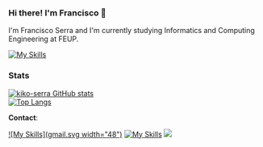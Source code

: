 ### Hi there! I'm Francisco 👋

I'm Francisco Serra and I'm currently studying Informatics and Computing Engineering at FEUP. 

[![My Skills](https://skills.thijs.gg/icons?i=java,html,css,js,cpp,c,dart,git,php,&theme=light)](https://skills.thijs.gg)
<!-- link for icons https://github.com/tandpfun/skill-icons -->

### Stats 
 
 [![kiko-serra GitHub stats](https://github-readme-stats.vercel.app/api?username=kiko-serra&count_private=true&show_icons=true&theme=tokyonight)](https://github.com/anuraghazra/github-readme-stats)   
 [![Top Langs](https://github-readme-stats.vercel.app/api/top-langs/?username=kiko-serra&layout=compact&theme=tokyonight&langs_count=8)](https://github.com/anuraghazra/github-readme-stats)
 
__Contact__: <br>
<!--
<a style="text-decoration: none;" href="https://www.linkedin.com/in/francisco-pimentel-serra/"><img src="https://img.shields.io/badge/LinkedIn-0077B5?style=for-the-badge&logo=linkedin&logoColor=white" /></a>-->
[![My Skills](gmail.svg width="48")](mailto:franciscopimentelserra@gmail.com)
[![My Skills](https://skills.thijs.gg/icons?i=linkedin&theme=light)](https://www.linkedin.com/in/francisco-pimentel-serra/)
<a style="text-decoration: none;" href="mailto:franciscopimentelserra@gmail.com"><img src="https://img.shields.io/badge/Gmail-D14836?style=for-the-badge&logo=gmail&logoColor=white" /></a>

